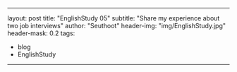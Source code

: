 
---
layout: post
title: "EnglishStudy 05"
subtitle: "Share my experience about two job interviews"
author: "Seuthoot"
header-img: "img/EnglishStudy.jpg"
header-mask: 0.2
tags:
  - blog
  - EnglishStudy
---







<!--
Hi, I’m going to say my experience about two job interviews that I had this week.

Hm, what should I say first? The first company I visit for interview was about Metaverse, virtual reality, smart 관제 services for business of a lot of fields.

Well, I’m using a 3D visualization tool KIP for my project of current company.

So of course I have some knowledge about 3D environment.

That’s why I applied to the company that suggested me an interview.

Metaverse, virtual reality, smart 관제 services need knowledge about 3D environment I think.

anyways, 
-->
